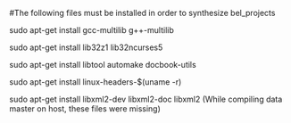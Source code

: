 #The following files must be installed in order to synthesize bel_projects

sudo apt-get install gcc-multilib g++-multilib

sudo apt-get install lib32z1 lib32ncurses5

sudo apt-get install libtool automake docbook-utils

sudo apt-get install linux-headers-$(uname -r)

sudo apt-get install libxml2-dev libxml2-doc libxml2 (While compiling data master on host, these files were missing)
